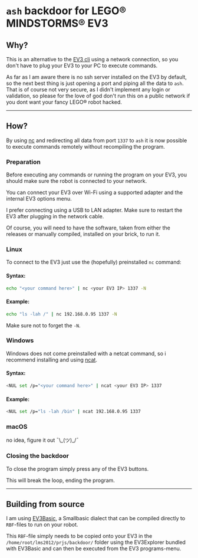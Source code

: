 # `ash` backdoor for LEGO® MINDSTORMS® EV3

## Why?

This is an alternative to the [EV3 cli](https://github.com/Ljabert/ev3-cli) using a network connection, so you don't have to plug your EV3 to your PC to execute commands.

As far as I am aware there is no ssh server installed on the EV3 by default, so the next best thing is just opening a port and piping all the data to `ash`. That is of course not very secure, as I didn't implement any login or validation, so please for the love of god don't run this on a public network if you dont want your fancy LEGO® robot hacked.

---

## How?

By using [nc](https://en.wikipedia.org/wiki/Netcat) and redirecting all data from port `1337` to `ash` it is now possible to execute commands remotely without recompiling the program.

### Preparation

Before executing any commands or running the program on your EV3, you should make sure the robot is connected to your network.

You can connect your EV3 over Wi-Fi using a supported adapter and the internal EV3 options menu.

I prefer connecting using a USB to LAN adapter. Make sure to restart the EV3 after plugging in the network cable.

Of course, you will need to have the software, taken from either the releases or manually compiled, installed on your brick, to run it. 

### Linux

To connect to the EV3 just use the (hopefully) preinstalled `nc` command:

#### Syntax:
```sh
echo "<your command here>" | nc <your EV3 IP> 1337 -N
```

#### Example:
```sh
echo "ls -lah /" | nc 192.168.0.95 1337 -N
```

Make sure not to forget the `-N`.

### Windows

Windows does not come preinstalled with a netcat command, so i recommend installing and using [ncat](https://nmap.org/ncat/).

#### Syntax:
```sh
<NUL set /p="<your command here>" | ncat <your EV3 IP> 1337
```

#### Example:
```sh
<NUL set /p="ls -lah /bin" | ncat 192.168.0.95 1337
```

### macOS

no idea, figure it out ¯\\\_(ツ)\_/¯

### Closing the backdoor

To close the program simply press any of the EV3 buttons.

This will break the loop, ending the program.

---

## Building from source

I am using [EV3Basic](https://github.com/c0pperdragon/EV3Basic), a Smallbasic dialect that can be compiled directly to `RBF`-files to run on your robot.

This `RBF`-file simply needs to be copied onto your EV3 in the `/home/root/lms2012/prjs/backdoor/` folder using the EV3Explorer bundled with EV3Basic and can then be executed from the EV3 programs-menu.
